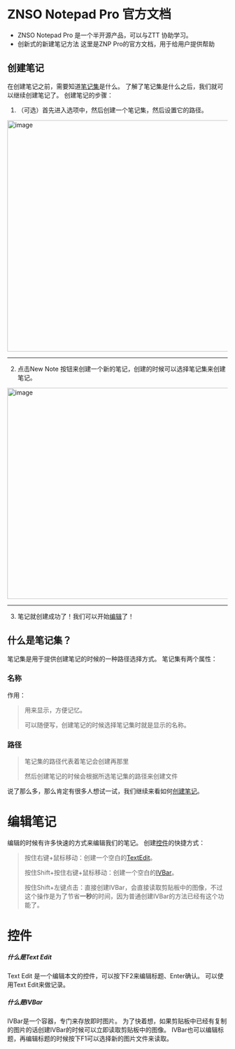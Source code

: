 # ZNSO Notepad Pro 官方文档
* ZNSO Notepad Pro 是一个半开源产品，可以与ZTT 协助学习。
* 创新式的新建笔记方法
这里是ZNP Pro的官方文档，用于给用户提供帮助

## 创建笔记
在创建笔记之前，需要知道[笔记集](https://github.com/BB-Software-Corporation/ZNSONotepadPro-Document#%E4%BB%80%E4%B9%88%E6%98%AF%E7%AC%94%E8%AE%B0%E9%9B%86)是什么。
了解了笔记集是什么之后，我们就可以继续创建笔记了。
创建笔记的步骤：
1. （可选）首先进入选项中，然后创建一个笔记集，然后设置它的路径。
<img width="1119" height="528" alt="image" src="https://github.com/user-attachments/assets/f9d638e1-e5bd-4ec1-b0fd-2ee989466f67" />

---

2. 点击New Note 按钮来创建一个新的笔记，创建的时候可以选择笔记集来创建笔记。
<img width="924" height="482" alt="image" src="https://github.com/user-attachments/assets/763447b1-5bfb-4c04-a615-36a89c2f361e" />

---

3. 笔记就创建成功了！我们可以开始[编辑](https://github.com/BB-Software-Corporation/ZNSONotepadPro-Document/tree/main#%E7%BC%96%E8%BE%91%E7%AC%94%E8%AE%B0)了！

## 什么是笔记集？
笔记集是用于提供创建笔记的时候的一种路径选择方式。
笔记集有两个属性：
### 名称
作用：
> 用来显示，方便记忆。
>
> 可以随便写，创建笔记的时候选择笔记集时就是显示的名称。
### 路径
> 笔记集的路径代表着笔记会创建再那里
>
> 然后创建笔记的时候会根据所选笔记集的路径来创建文件

说了那么多，那么肯定有很多人想试一试，我们继续来看如何[创建笔记](https://github.com/BB-Software-Corporation/ZNSONotepadPro-Document#%E5%88%9B%E5%BB%BA%E7%AC%94%E8%AE%B0)。

# 编辑笔记
编辑的时候有许多快速的方式来编辑我们的笔记。
创建[控件]()的快捷方式：
> 按住右键+鼠标移动：创建一个空白的[TextEdit](https://github.com/BB-Software-Corporation/ZNSONotepadPro-Document/tree/main#%E4%BB%80%E4%B9%88%E6%98%AFtext-edit)。
> 
> 按住Shift+按住右键+鼠标移动：创建一个空白的[IVBar](https://github.com/BB-Software-Corporation/ZNSONotepadPro-Document/tree/main#%E4%BB%80%E4%B9%88%E6%98%AFivbar)。
>
> 按住Shift+左键点击：直接创建IVBar，会直接读取剪贴板中的图像，不过这个操作是为了节省**一秒**的时间，因为普通创建IVBar的方法已经有这个功能了。

# 控件
##### 什么是Text Edit
Text Edit 是一个编辑本文的控件，可以按下F2来编辑标题、Enter确认。
可以使用Text Edit来做记录。
##### 什么是IVBar
IVBar是一个容器，专门来存放即时图片。
为了快着想，如果剪贴板中已经有复制的图片的话创建IVBar的时候可以立即读取剪贴板中的图像。
IVBar也可以编辑标题，再编辑标题的时候按下F1可以选择新的图片文件来读取。
